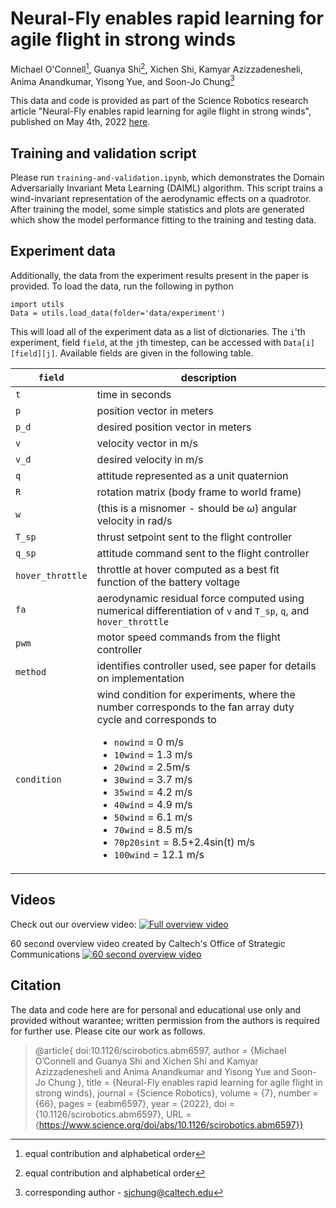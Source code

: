 # Neural-Fly enables rapid learning for agile flight in strong winds

Michael O'Connell[^equal],
Guanya Shi[^equal],
Xichen Shi,
Kamyar Azizzadenesheli,
Anima Anandkumar,
Yisong Yue, and
Soon-Jo Chung[^corresponding]

[^equal]: equal contribution and alphabetical order

[^corresponding]: corresponding author - sjchung@caltech.edu

This data and code is provided as part of the Science Robotics research article "Neural-Fly enables rapid learning for agile flight in strong winds", published on May 4th, 2022 [here](https://www.science.org/doi/abs/10.1126/scirobotics.abm6597).

## Training and validation script
Please run `training-and-validation.ipynb`, which demonstrates the Domain Adversarially Invariant Meta Learning (DAIML) algorithm. This script trains a wind-invariant representation of the aerodynamic effects on a quadrotor. After training the model, some simple statistics and plots are generated which show the model performance fitting to the training and testing data. 

## Experiment data
Additionally, the data from the experiment results present in the paper is provided. To load the data, run the following in python

    import utils
    Data = utils.load_data(folder='data/experiment')

This will load all of the experiment data as a list of dictionaries. The `i`'th experiment, field `field`, at the `j`th timestep, can be accessed with `Data[i][field][j]`. Available fields are given in the following table.

| `field` | description |
|---------|-------------|
| `t` | time in seconds |
| `p` | position vector in meters |
| `p_d` | desired position vector in meters |
| `v` | velocity vector in m/s |
| `v_d` | desired velocity in m/s |
| `q` | attitude represented as a unit quaternion |
| `R` | rotation matrix (body frame to world frame) |
| `w` | (this is a misnomer - should be $\omega$) angular velocity in rad/s |
| `T_sp` | thrust setpoint sent to the flight controller |
| `q_sp` | attitude command sent to the flight controller |
| `hover_throttle` | throttle at hover computed as a best fit function of the battery voltage |
|  `fa` | aerodynamic residual force computed using numerical differentiation of `v` and `T_sp`, `q`, and `hover_throttle` |
| `pwm` | motor speed commands from the flight controller |
| `method` | identifies controller used, see paper for details on implementation |
| `condition` | wind condition for experiments, where the number corresponds to the fan array duty cycle and corresponds to <ul><li>`nowind` = 0 m/s</li><li>`10wind` = 1.3 m/s</li><li>`20wind` = 2.5m/s</li><li>`30wind` = 3.7 m/s</li><li>`35wind` = 4.2 m/s</li><li>`40wind` = 4.9 m/s</li><li>`50wind` = 6.1 m/s</li><li>`70wind` = 8.5 m/s</li><li>`70p20sint` = 8.5+2.4sin(t) m/s</li><li>`100wind` = 12.1 m/s</ul>


## Videos
Check out our overview video:
[![Full overview video](https://www.youtube.com/watch?v=iCFcU3i2xIM/default.jpg)](https://www.youtube.com/watch?v=iCFcU3i2xIM "Neural-Fly Enables Rapid Learning for Agile Flight in Strong Winds")

60 second overview video created by Caltech's Office of Strategic Communications
[![60 second overview video](https://www.youtube.com/watch?v=y3Z5ZJK6FDg/default.jpg)](https://www.youtube.com/watch?v=y3Z5ZJK6FDg "Neural-Fly Enables Rapid Learning for Agile Flight in Strong Winds")

## Citation
The data and code here are for personal and educational use only and provided without warantee; written permission from the authors is required for further use. Please cite our work as follows.

> @article{
doi:10.1126/scirobotics.abm6597,
author = {Michael O’Connell  and Guanya Shi  and Xichen Shi  and Kamyar Azizzadenesheli  and Anima Anandkumar  and Yisong Yue  and Soon-Jo Chung },
title = {Neural-Fly enables rapid learning for agile flight in strong winds},
journal = {Science Robotics},
volume = {7},
number = {66},
pages = {eabm6597},
year = {2022},
doi = {10.1126/scirobotics.abm6597},
URL = {https://www.science.org/doi/abs/10.1126/scirobotics.abm6597}}